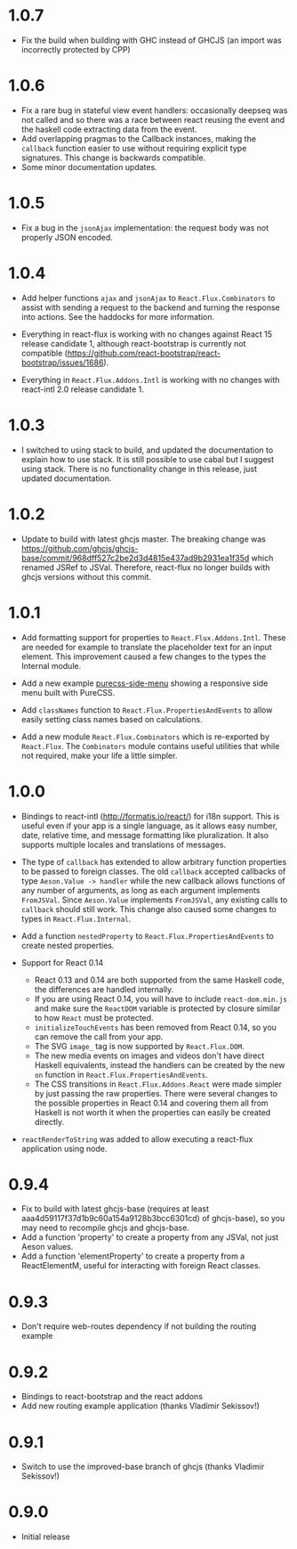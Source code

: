 # 1.0.7

* Fix the build when building with GHC instead of GHCJS (an import was incorrectly protected by CPP)

# 1.0.6

* Fix a rare bug in stateful view event handlers: occasionally deepseq was not called and so there
  was a race between react reusing the event and the haskell code extracting data from the event.
* Add overlapping pragmas to the Callback instances, making the `callback` function easier to use
  without requiring explicit type signatures.  This change is backwards compatible.
* Some minor documentation updates.

# 1.0.5

* Fix a bug in the `jsonAjax` implementation: the request body was not properly JSON encoded.

# 1.0.4

* Add helper functions `ajax` and `jsonAjax` to `React.Flux.Combinators` to assist with sending
  a request to the backend and turning the response into actions.  See the haddocks for more
  information.

* Everything in react-flux is working with no changes against React 15 release candidate 1, although
  react-bootstrap is currently not compatible (https://github.com/react-bootstrap/react-bootstrap/issues/1686).

* Everything in `React.Flux.Addons.Intl` is working with no changes with react-intl 2.0 release candidate 1.

# 1.0.3

* I switched to using stack to build, and updated the documentation to explain how to use stack.  It is
  still possible to use cabal but I suggest using stack.  There is no functionality change in this release,
  just updated documentation.

# 1.0.2

* Update to build with latest ghcjs master.  The breaking change was
  https://github.com/ghcjs/ghcjs-base/commit/968dff527c2be2d3d4815e437ad9b2931ea1f35d
  which renamed JSRef to JSVal.  Therefore, react-flux no longer builds with ghcjs versions without
  this commit.

# 1.0.1

* Add formatting support for properties to `React.Flux.Addons.Intl`.  These are needed for example to translate
  the placeholder text for an input element.  This improvement caused a few changes to the types the Internal module.

* Add a new example [purecss-side-menu](https://bitbucket.org/wuzzeb/react-flux/src/tip/example/purecss-side-menu)
  showing a responsive side menu built with PureCSS.

* Add `classNames` function to `React.Flux.PropertiesAndEvents` to allow easily setting class names
  based on calculations.

* Add a new module `React.Flux.Combinators` which is re-exported by `React.Flux`.  The `Combinators` module
  contains useful utilities that while not required, make your life a little simpler.

# 1.0.0

* Bindings to react-intl (http://formatjs.io/react/) for i18n support.  This is useful even if your app is
  a single language, as it allows easy number, date, relative time, and message formatting like pluralization.
  It also supports multiple locales and translations of messages.

* The type of `callback` has extended to allow arbitrary function properties to be
  passed to foreign classes.  The old `callback` accepted callbacks of type `Aeson.Value -> handler`
  while the new callback allows functions of any number of arguments, as long as each argument implements
  `FromJSVal`.  Since `Aeson.Value` implements `FromJSVal`, any existing calls to `callback` should still work.
  This change also caused some changes to types in `React.Flux.Internal`.

* Add a function `nestedProperty` to `React.Flux.PropertiesAndEvents` to create nested properties.

* Support for React 0.14
    * React 0.13 and 0.14 are both supported from the same Haskell code, the differences are handled internally.
    * If you are using React 0.14, you will have to include `react-dom.min.js` and make sure the
      `ReactDOM` variable is protected by closure similar to how `React` must be protected.
    * `initializeTouchEvents` has been removed from React 0.14, so you can remove the call from your app.
    * The SVG `image_` tag is now supported by `React.Flux.DOM`.
    * The new media events on images and videos don't have direct Haskell equivalents, instead the handlers can be
      created by the new `on` function in `React.Flux.PropertiesAndEvents`.
    * The CSS transitions in `React.Flux.Addons.React` were made simpler by just passing the raw
      properties.  There were several changes to the possible properties in React 0.14 and covering them all
      from Haskell is not worth it when the properties can easily be created directly.

* `reactRenderToString` was added to allow executing a react-flux application using node.

# 0.9.4

* Fix to build with latest ghcjs-base (requires at least aaa4d59117f37d1b9c60a154a9128b3bcc6301cd)
  of ghcjs-base), so you may need to recompile ghcjs and ghcjs-base.
* Add a function 'property' to create a property from any JSVal, not just Aeson values.
* Add a function 'elementProperty' to create a property from a ReactElementM, useful for
  interacting with foreign React classes.

# 0.9.3

* Don't require web-routes dependency if not building the routing example

# 0.9.2

* Bindings to react-bootstrap and the react addons
* Add new routing example application (thanks Vladimir Sekissov!)

# 0.9.1

* Switch to use the improved-base branch of ghcjs (thanks Vladimir Sekissov!)

# 0.9.0

* Initial release

